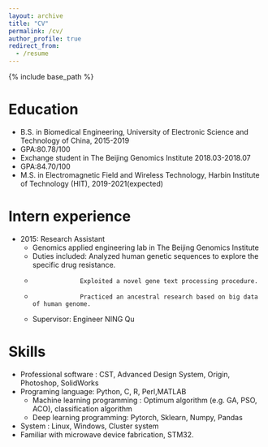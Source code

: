 ```yaml
---
layout: archive
title: "CV"
permalink: /cv/
author_profile: true
redirect_from:
  - /resume
---
```


{% include base_path %}

Education
======
* B.S. in Biomedical Engineering, University of Electronic Science and Technology of China, 2015-2019
* GPA:80.78/100
* Exchange student in The Beijing Genomics Institute 2018.03-2018.07
* GPA:84.70/100
* M.S. in Electromagnetic Field and Wireless Technology, Harbin Institute of Technology (HIT), 2019-2021(expected)


Intern experience
======
* 2015: Research Assistant
  * Genomics applied engineering lab in The Beijing Genomics Institute
  * Duties included: Analyzed human genetic sequences to explore the specific drug resistance.
  *                  Exploited a novel gene text processing procedure.
  *                  Practiced an ancestral research based on big data of human genome.
  * Supervisor: Engineer NING Qu


  
Skills
======
* Professional software : CST, Advanced Design System, Origin, Photoshop, SolidWorks
* Programing language: Python, C, R, Perl,MATLAB
  * Machine learning programming : Optimum algorithm (e.g. GA, PSO, ACO), classification algorithm
  * Deep learning programming: Pytorch, Sklearn, Numpy, Pandas
* System : Linux, Windows, Cluster system
* Familiar with microwave device fabrication, STM32.


